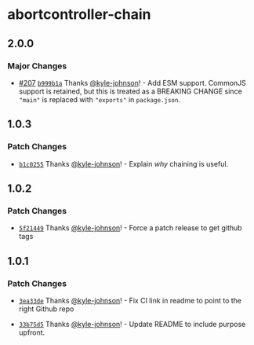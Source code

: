 # abortcontroller-chain

## 2.0.0

### Major Changes

- [#207](https://github.com/kyle-johnson/abortcontroller-utils/pull/207) [`b999b1a`](https://github.com/kyle-johnson/abortcontroller-utils/commit/b999b1a8731ba53cffedfa08df9d9180b05e4a1a) Thanks [@kyle-johnson](https://github.com/kyle-johnson)! - Add ESM support. CommonJS support is retained, but this is treated as a BREAKING CHANGE since `"main"` is replaced with `"exports"` in `package.json`.

## 1.0.3

### Patch Changes

- [`b1c0255`](https://github.com/kyle-johnson/abortcontroller-utils/commit/b1c0255e4efbbb30281dcbc097ab62c8e0e521c4) Thanks [@kyle-johnson](https://github.com/kyle-johnson)! - Explain _why_ chaining is useful.

## 1.0.2

### Patch Changes

- [`5f21449`](https://github.com/kyle-johnson/abortcontroller-utils/commit/5f21449e85d2a92ec5e1eefc5b873f90d4ae796c) Thanks [@kyle-johnson](https://github.com/kyle-johnson)! - Force a patch release to get github tags

## 1.0.1

### Patch Changes

- [`3ea33de`](https://github.com/kyle-johnson/abortcontroller-utils/commit/3ea33de03aebf7c9f0b9ae7e4b79f4f3f8a85180) Thanks [@kyle-johnson](https://github.com/kyle-johnson)! - Fix CI link in readme to point to the right Github repo

* [`33b75d5`](https://github.com/kyle-johnson/abortcontroller-utils/commit/33b75d549f9f97d79b8fa5708cc93661b4d697eb) Thanks [@kyle-johnson](https://github.com/kyle-johnson)! - Update README to include purpose upfront.
